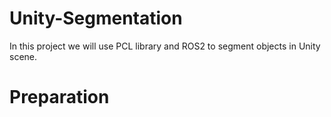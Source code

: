 # Unity-Segmentation
In this project we will use PCL library and ROS2 to segment objects in Unity scene.
# Preparation
